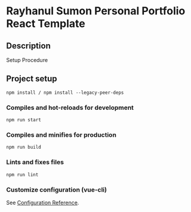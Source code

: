 # Rayhanul Sumon Personal Portfolio React Template

## Description

Setup Procedure 

## Project setup

```
npm install / npm install --legacy-peer-deps 
``` 

### Compiles and hot-reloads for development

``` 
npm run start
```   

### Compiles and minifies for production

```     
npm run build     
```
 
### Lints and fixes files    

```
npm run lint
```

### Customize configuration (vue-cli)

See [Configuration Reference](https://cli.vuejs.org/config/).
